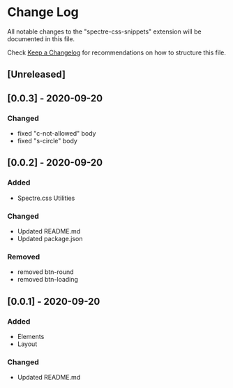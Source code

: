 # Change Log

All notable changes to the "spectre-css-snippets" extension will be documented in this file.

Check [Keep a Changelog](http://keepachangelog.com/) for recommendations on how to structure this file.

## [Unreleased]

## [0.0.3] - 2020-09-20

### Changed

- fixed "c-not-allowed" body
- fixed "s-circle" body

## [0.0.2] - 2020-09-20

### Added

- Spectre.css Utilities

### Changed

- Updated README.md
- Updated package.json

### Removed

- removed btn-round
- removed btn-loading

## [0.0.1] - 2020-09-20

### Added

- Elements
- Layout

### Changed

- Updated README.md
